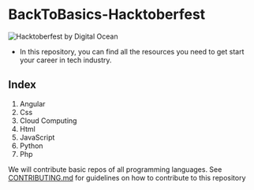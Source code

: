 # BackToBasics-Hacktoberfest
![Hacktoberfest by Digital Ocean](https://raw.githubusercontent.com/mahawiki/BackToBasics-Hacktoberfest/main/hacktoberfest.svg "Hacktoberfest")
 - In this repository, you can find all the resources you need to get start your career in tech industry. 

## Index
 1. Angular 
 2. Css
 3. Cloud Computing
 4. Html
 5. JavaScript
 6. Python
 7. Php
 
We will contribute basic repos of all programming languages. See [CONTRIBUTING.md](https://github.com/mahawiki/BackToBasics-Hacktoberfest/blob/main/CONTRIBUTING.md) for guidelines on how to contribute to this repository
